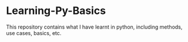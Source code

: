 # Learning-Py-Basics
This repository contains what I have learnt in python, including methods, use cases, basics, etc.

